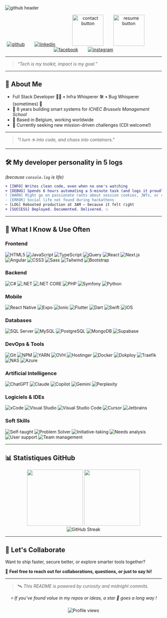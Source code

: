 <img src="https://raw.github.com/qveys/qveys/master/images/header.svg" alt="github header"/>

<p align="center">
  <a href="https://github.com/qveys" target="_blank" style="cursor: pointer;"><img src="https://raw.github.com/qveys/qveys/master/images/github.svg" alt="github"/></a>
  &nbsp;&nbsp;&nbsp;&nbsp;&nbsp;&nbsp;
  <a href="https://linkedin.com/in/qveys" target="_blank" style="cursor: pointer;"><img src="https://raw.github.com/qveys/qveys/master/images/linkedin.svg" alt="linkedin"/></a>
  &nbsp;&nbsp;&nbsp;&nbsp;&nbsp;&nbsp;&nbsp;&nbsp;&nbsp;&nbsp;&nbsp;&nbsp;
  <a href="mailto:contact@quentinveys.be" target="_blank" style="cursor: pointer;"><img width="100px" src="https://raw.github.com/qveys/qveys/master/images/contact.svg" alt="contact button"/></a>
  &nbsp;&nbsp;&nbsp;&nbsp;&nbsp;&nbsp;
  <a href="https://raw.github.com/qveys/portfolio/master/public/resume.pdf" target="_blank" style="cursor: pointer;"><img width="100px" src="https://raw.github.com/qveys/qveys/master/images/resume.svg" alt="resume button"/></a>
  &nbsp;&nbsp;&nbsp;&nbsp;&nbsp;&nbsp;&nbsp;&nbsp;&nbsp;&nbsp;&nbsp;&nbsp;
  <a href="https://facebook.com/qveys" target="_blank" style="cursor: pointer;"><img src="https://raw.github.com/qveys/qveys/master/images/facebook.svg" alt="facebook"/></a>
  &nbsp;&nbsp;&nbsp;&nbsp;&nbsp;&nbsp;
  <a href="https://instagram.com/qveys" target="_blank" style="cursor: pointer;"><img src="https://raw.github.com/qveys/qveys/master/images/instagram.svg" alt="instagram"/></a>
</p>

---

> _“Tech is my toolkit, impact is my goal.”_

---

## 🚀 About Me

- Full Stack Developer 🧑‍💻 • Infra Whisperer 🛠 • Bug Whisperer (sometimes) 🐞
- 💼 8 years building smart systems for *ICHEC Brussels Management School*
- 📍 Based in Belgium, working worldwide
- 🚀 Currently seeking new mission-driven challenges (CDI welcome!)

---

> _"I turn ☕ into code, and chaos into containers."_

---

## 🛠️ My developer personality in 5 logs 
*(because `console.log` is life)*

```diff
+ [INFO] Writes clean code, even when no one's watching
+ [DEBUG] Spends 6 hours automating a 5-minute task (and logs it proudly)
! [WARN] Might go on passionate rants about session cookies, JWTs, or reverse proxies
- [ERROR] Social life not found during hackathons
~ [LOG] Rebooted production at 3AM — because it felt right
+ [SUCCESS] Deployed. Documented. Delivered. 💥
```

---

## 🧠 What I Know & Use Often

### Frontend

<img src="https://img.shields.io/badge/HTML5-E34F26?style=for-the-badge&logo=html5&logoColor=white" alt="HTML5"/> <img src="https://img.shields.io/badge/JavaScript-F7DF1E?style=for-the-badge&logo=javascript&logoColor=black" alt="JavaScript"/> <img src="https://img.shields.io/badge/TypeScript-007ACC?style=for-the-badge&logo=typescript&logoColor=white" alt="TypeScript"/> <img src="https://img.shields.io/badge/jQuery-0769AD?style=for-the-badge&logo=jquery&logoColor=white" alt="jQuery"/> <img src="https://img.shields.io/badge/React-20232A?style=for-the-badge&logo=react&logoColor=61DAFB" alt="React"/> <img src="https://img.shields.io/badge/Next.js-000000?style=for-the-badge&logo=next.js&logoColor=white" alt="Next.js"/> <img src="https://img.shields.io/badge/Angular-DD0031?style=for-the-badge&logo=angular&logoColor=white" alt="Angular"/> <img src="https://img.shields.io/badge/CSS3-1572B6?style=for-the-badge&logo=csswizardry&logoColor=white" alt="CSS3"/> <img src="https://img.shields.io/badge/Sass-CC6699?style=for-the-badge&logo=sass&logoColor=white" alt="Sass"/> <img src="https://img.shields.io/badge/Tailwind_CSS-38B2AC?style=for-the-badge&logo=tailwind-css&logoColor=white" alt="Tailwind"/> <img src="https://img.shields.io/badge/Bootstrap-563D7C?style=for-the-badge&logo=bootstrap&logoColor=white" alt="Bootstrap"/>

### Backend

<img src="https://img.shields.io/badge/c%23-%23239120.svg?style=for-the-badge&logo=csharp&logoColor=white" alt="C#"/> <img src="https://img.shields.io/badge/.NET-5C2D91?style=for-the-badge&logo=.net&logoColor=white" alt=".NET"/> <img src="https://img.shields.io/badge/.NET_Core-512BD4?style=for-the-badge&logo=.net&logoColor=white" alt=".NET CORE"/> <img src="https://img.shields.io/badge/PHP-777BB4?style=for-the-badge&logo=php&logoColor=white" alt="PHP"/> <img src="https://img.shields.io/badge/Symfony-000000?style=for-the-badge&logo=symfony&logoColor=white" alt="Symfony"/> <img src="https://img.shields.io/badge/Python-3776AB?style=for-the-badge&logo=python&logoColor=white" alt="Python"/>

### Mobile

<img src="https://img.shields.io/badge/React_Native-20232A?style=for-the-badge&logo=react&logoColor=61DAFB" alt="React Native"/> <img src="https://img.shields.io/badge/Expo-000020?style=for-the-badge&logo=expo&logoColor=white" alt="Expo"/> <img src="https://img.shields.io/badge/Ionic-3880FF?style=for-the-badge&logo=ionic&logoColor=white" alt="Ionic"/> <img src="https://img.shields.io/badge/Flutter-02569B?style=for-the-badge&logo=flutter&logoColor=white" alt="Flutter"/> <img src="https://img.shields.io/badge/Dart-0175C2?style=for-the-badge&logo=dart&logoColor=white" alt="Dart"/> <img src="https://img.shields.io/badge/Swift-FA7343?style=for-the-badge&logo=swift&logoColor=white" alt="Swift"/> <img src="https://img.shields.io/badge/iOS-000000?style=for-the-badge&logo=apple&logoColor=white" alt="iOS"/>

### Databases

<img src="https://img.shields.io/badge/Microsoft%20SQL%20Server-CC2927?style=for-the-badge&logo=microsoft%20sql%20server&logoColor=white" alt="SQL Server"/> <img src="https://img.shields.io/badge/mysql-4479A1.svg?style=for-the-badge&logo=mysql&logoColor=white" alt="MySQL"/> <img src="https://img.shields.io/badge/postgres-%23316192.svg?style=for-the-badge&logo=postgresql&logoColor=white" alt="PostgreSQL"/> <img src="https://img.shields.io/badge/MongoDB-%234ea94b.svg?style=for-the-badge&logo=mongodb&logoColor=white" alt="MongoDB"/> <img src="https://img.shields.io/badge/Supabase-3ECF8E?style=for-the-badge&logo=supabase&logoColor=white" alt="Supabase"/>

### DevOps & Tools

<img src="https://img.shields.io/badge/Git-F05032?style=for-the-badge&logo=git&logoColor=white" alt="Git"/> <img src="https://img.shields.io/badge/NPM-%23CB3837.svg?style=for-the-badge&logo=npm&logoColor=white" alt="NPM"/> <img src="https://img.shields.io/badge/yarn-%232C8EBB.svg?style=for-the-badge&logo=yarn&logoColor=white" alt="YARN"/> <img src="https://img.shields.io/badge/ovh-%23123F6D.svg?style=for-the-badge&logo=ovh&logoColor=#123F6D" alt="OVH"/> <img src="https://img.shields.io/badge/Hostinger-673DE6?style=for-the-badge&logo=hostinger&logoColor=white" alt="Hostinger"/> <img src="https://img.shields.io/badge/Docker-2496ED?style=for-the-badge&logo=docker&logoColor=white" alt="Docker"/> <img src="https://img.shields.io/badge/Dokploy-006AFF?style=for-the-badge&logo=digitalocean&logoColor=white" alt="Dokploy"/> <img src="https://img.shields.io/badge/Traefik-24A1C1?style=for-the-badge&logo=traefikmesh&logoColor=white" alt="Traefik"/> <img src="https://img.shields.io/badge/NAS-36454F?style=for-the-badge&logo=synology&logoColor=white" alt="NAS"/> <img src="https://img.shields.io/badge/azure-%230072C6.svg?style=for-the-badge&logo=microsoftazure&logoColor=white" alt="Azure"/> 

### Artificial Intelligence

<img src="https://img.shields.io/badge/ChatGPT-74aa9c?style=for-the-badge&logo=openai&logoColor=white" alt="ChatGPT"/> <img src="https://img.shields.io/badge/Claude-d97757?style=for-the-badge&logo=claude&logoColor=white" alt="Claude"/> <img src="https://img.shields.io/badge/github%20copilot-000000?style=for-the-badge&logo=githubcopilot&logoColor=white" alt="Copilot"/> <img src="https://img.shields.io/badge/Google%20Gemini-8E75B2?style=for-the-badge&logo=googlegemini&logoColor=white" alt="Gemini"/> <img src="https://img.shields.io/badge/perplexity-000000?style=for-the-badge&logo=perplexity&logoColor=088F8F" alt="Perplexity"/>

### Logiciels & IDEs

<img src="https://img.shields.io/badge/Xcode-007ACC?style=for-the-badge&logo=Xcode&logoColor=white" alt="xCode"/> <img src="https://img.shields.io/badge/Visual%20Studio-5C2D91.svg?style=for-the-badge&logo=visual-studio&logoColor=white" alt="Visual Studio"/> <img src="https://img.shields.io/badge/Visual%20Studio%20Code-0078d7.svg?style=for-the-badge&logo=visual-studio-code&logoColor=white" alt="Visual Studio Code"/> <img src="https://img.shields.io/badge/Cursor-0E1117?style=for-the-badge&logo=cursor&logoColor=white" alt="Cursor"/> <img src="https://img.shields.io/badge/JetBrains-000000?style=for-the-badge&logo=jetbrains&logoColor=white" alt="Jetbrains"/>

### Soft Skills

<img src="https://img.shields.io/badge/Self--taught-6E40C9?style=for-the-badge&logo=ReadTheDocs&logoColor=white" alt="Self-taught"/> <img src="https://img.shields.io/badge/Problem%20Solver-FF6B6B?style=for-the-badge&logo=HackTheBox&logoColor=white" alt="Problem Solver"/> <img src="https://img.shields.io/badge/Initiative--taking-2ECC71?style=for-the-badge&logo=PowerShell&logoColor=white" alt="Initiative-taking"/> <img src="https://img.shields.io/badge/Needs%20analysis-FFB100?style=for-the-badge&logo=SimpleAnalytics&logoColor=white" alt="Needs analysis"/> <img src="https://img.shields.io/badge/User%20support-00BFFF?style=for-the-badge&logo=Zendesk&logoColor=white" alt="User support"/> <img src="https://img.shields.io/badge/Team%20management-E91E63?style=for-the-badge&logo=GoogleGroups&logoColor=white" alt="Team management"/>

---

## 📊 Statistiques GitHub

<div align="center">
<img height="180em" src="https://github-readme-stats.vercel.app/api?username=qveys&show_icons=true&theme=radical&include_all_commits=true&count_private=true"/>
<img height="180em" src="https://github-readme-stats.vercel.app/api/top-langs/?username=qveys&layout=compact&langs_count=8&theme=radical"/>
</div>

<div align="center">
<img src="https://github-readme-streak-stats.herokuapp.com/?user=qveys&theme=radical" alt="GitHub Streak" />
</div>

---

## 💬 Let's Collaborate

Want to ship faster, secure better, or explore smarter tools together?

💌 **Feel free to reach out for collaborations, questions, or just to say hi!**

---

> 🛰️ _This README is powered by curiosity and midnight commits._

<div align="center">
<i>⭐ If you’ve found value in my repos or ideas, a star 🌟 goes a long way !</i>
<br><br>
<img src="https://komarev.com/ghpvc/?username=qveys&color=3B82F6&style=for-the-badge" alt="Profile views" />
</div>

